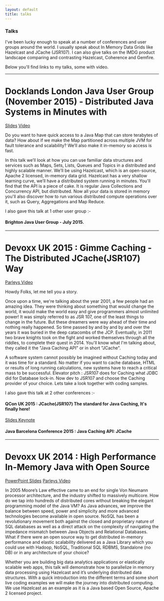 ```yaml
---
layout: default
title: talks
---
```


### Talks

I've been lucky enough to speak at a number of conferences and user groups around the world. I usually speak about In Memory Data Grids like Hazelcast and JCache (JSR107). I can also give talks on the IMDG product landscape comparing and contrasting Hazelcast, Coherence and Gemfire.

Below you'll find links to my talks, some with video.

___

# Docklands London Java User Group (November 2015) - Distributed Java Systems in Minutes with 

[Slides](http://www.docklandsljc.uk/presentations/2015/DavidBrimley-Hazelcast.pdf)
[Video](http://www.docklandsljc.uk/presentations/2015/DavidBrimley-Hazelcast.mp4)

Do you want to have quick access to a Java Map that can store terabytes of data? How about if we make the Map partitioned across multiple JVM for fault tolerance and scalability? We’ll also make it in-memory so access is fast.

In this talk we’ll look at how you can use familiar data structures and services such as Maps, Sets, Lists, Queues and Topics in a distributed and highly scalable manner. We’ll be using Hazelcast, which is an open-source, Apache 2 licensed, in-memory data grid. Hazelcast has a very shallow learning curve, we’ll have a distributed system running in minutes. You'll find that the API is a piece of cake. It is regular Java Collections and Concurrency API, but distributed. Now all your data is stored in memory you'll also discover how to run various distributed compute operations over it, such as Query, Aggregations and Map Reduce.

I also gave this talk at 1 other user group :-

#### Brighton Java User Group - July 2015.

___

# Devoxx UK 2015 : Gimme Caching - The Distributed JCache(JSR107) Way

[Parleys Video](https://www.parleys.com/tutorial/gimme-caching-distributed-jcache-jsr107-way)

Howdy Folks, let me tell you a story.

Once upon a time, we're talking about the year 2001, a few people had an amazing idea. They were thinking about something that would change the world, it would make the world easy and give programmers almost unlimited power! It was simply referred to as JSR 107, one of the least things to change in the future. But these dreamers were way ahead of their time and nothing really happened. So time passed by and by and by and over the years it was buried in the deep catacombs of the JCP. Eventually, in 2011 two brave knights took on the fight and worked themselves through all the riddles, to complete their quest in 2014. You'll know what I'm talking about, they called it the "Java Caching API" or in short "JCache".

A software system cannot possibly be imagined without Caching today and it was time for a standard. No matter if you want to cache database, HTML or results of long running calculations, new systems have to reach a critical mass to be successful. Elevator pitch : JSR107 does for Caching what JDBC did for Database lock-in. Now dev to JSR107 and choose the Caching provider of your choice. Lets take a look together with coding samples.

I also gave this talk at 2 other conferences :-

#### QCon UK 2015 : JCache(JSR107) The standard for Java Caching, It's finally here!

[Slides Keynote](http://qconlondon.com/london-2015/system/files/presentation-slides/JCache%20-%20It's%20Finally%20Here.key)

#### Java Barcelona Conference 2015 : Java Caching API:  JCache

___

# Devoxx UK 2014 : High Performance In-Memory Java with Open Source

[PowerPoint Slides](https://www.parleys.com/tutorial/high-performance-in-memory-java-open-source)
[Parleys Video](https://www.parleys.com/tutorial/high-performance-in-memory-java-open-source)

In 2005 Moore’s Law effective came to an end for single Von Neumann processor architecture, and the industry shifted to massively multicore. How do we tap into hundreds of distributed cores without breaking the elegant programming model of the Java VM? As Java advances, we improve the balance between speed, power and simplicity and more advanced technologies become available in open source. NoSQL has been a revolutionary movement both against the closed and proprietary nature of SQL databases as well as a direct attack on the complexity of navigating the impedance mismatch between Java Objects and Relational Databases. What if there were an open source way to get distributed in-memory performance and elastic scalability delivered as a Java Library which you could use with Hadoop, NoSQL, Traditional SQL RDBMS, Standalone (no DB) or in any architecture of your choice?

Whether you are building big data analytics applications or elastically scalable web apps, this talk will demonstrate how to parallelize in memory data processing using Hazelcast and it’s underlying distributed data structures. With a quick introduction into the different terms and some short live coding examples we will make the journey into distributed computing. We use Hazelcast as an example as it is a Java based Open Source, Apache 2 licensed project.




